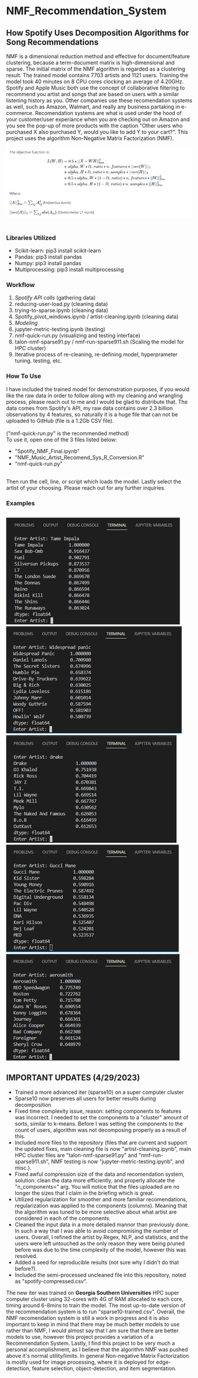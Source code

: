 # NMF_Recommendation_System
## How Spotify Uses Decomposition Algorithms for Song Recommendations
NMF is a dimensional reduction method and effective for document/feature clustering, because a term-document matrix is high-dimensional and sparse. 
The initial matrix of the NMF algorithm is regarded as a clustering result. The trained model contains 7703 artists and 1121 users. Training the model took 40 minutes on 8 CPU cores clocking an average of 4.20GHz. Spotify and Apple Music both use the concept of collaborative filtering to recommend you artist and songs that are based on users with a similar listening history as you. Other companies use these recomendation systems as well, such as Amazon, Walmart, and really any business partaking in e-commerce. Recomendation systems are what is used under the hood of your customer/user experiance when you are checking out on Amazon and you see the pop-up of more products with the caption "Other users who purchased X also purchased Y, would you like to add Y to your cart?". This project uses the algorithm Non-Negative Matrix Factorization (NMF).
<br><br>
![Screenshot](nmf-function.PNG)
<br><br>
### Libraries Utilized
- Scikit-learn: pip3 install scikit-learn
- Pandas: pip3 install pandas
- Numpy: pip3 install pandas
- Multiprocessing: pip3 install multiprocessing
  
### Workflow  
1. *Spotify API calls* (gathering data)
2. reducing-user-load.py (cleaning data)
3. trying-to-sparse.ipynb (cleaning data)
4. Spotify_pivot_windows.ipynb / artist-cleaning.ipynb (cleaning data)
5. *Modeling*
6. jupyter-metric-testing.ipynb (testing)
7. nmf-quick-run.py (visualizing and testing interface)
8. talon-nmf-sparse91.py / nmf-run-sparse911.sh (Scaling the model for HPC cluster)
9. Iterative process of re-cleaning, re-defining model, hyperprameter tuning. testing, etc.

  
### How To Use
I have included the trained model for demonstration purposes, if you would like the raw data in order to follow along 
with my cleaning and wrangling process, please reach out to me and I would be glad to distribute that. The data comes from Spotify's API, my raw data contains over 2.3 billion observations by 4 features, so naturally it is a huge file that can not be uploaded to GitHub (file is a 1.2Gb CSV file). 
<br><br>
("nmf-quick-run.py" is the recommended method)  
To use it, open one of the 3 files listed below: <br>
- "Spotify_NMF_Final.ipynb"
- "NMF_Music_Artist_Recomend_Sys_R_Conversion.R"
- "nmf-quick-run.py" <br>
<br>
Then run the cell, line, or script which loads the model. Lastly select the artist of your choosing.
Please reach out for any further inquiries. 

### Examples
![Screenshot](example1.PNG)
![Screenshot](example2.PNG)
![Screenshot](example3.PNG)
![Screenshot](example4.PNG)
![Screenshot](example5.PNG)
---
## IMPORTANT UPDATES (4/29/2023)
- Trained a more advanced iter (sparse10) on a super computer cluster
- Sparse10 now preserves all users for better results during decomposition
- Fixed time complexity issue, reason: setting components to features was incorrect. I needed to set the components to a "cluster" amount of sorts, similar to k-means. Before I was setting the components to the count of users, algorithm was not decomposing properly as a result of this.
- Included more files to the repository (files that are current and support the updated fixes, main cleaning file is now "artist-cleaning.ipynb", main HPC cluster files are "talon-nmf-sparse91.py" and "nmf-run-sparse911.sh", NMF testing is now "jupyter-metric-testing.ipynb", and misc.).
- Fixed awful compression size of the data and recomendation system, solution: clean the data more efficiently, and properly allocate the "n_components=" arg. You will notice that the files uploaded are no longer the sizes that I claim in the briefing which is great.
- Utilized regularization for smoother and more familiar recomendations, regularization was applied to the components (columns). Meaning that the algorithm was tuned to be more selective about what artist are considered in each of the components.
- Cleaned the input data in a more detailed mannor than previously done. In such a way that I was able to avoid compromising the number of users. Overall, I refined the artist by Regex, NLP, and statistics, and the users were left untouched as the only reason they were being pruned before was due to the time complexity of the model, however this was resolved.
- Added a seed for reproducible results (not sure why I didn't do that before?).
- Included the semi-processed uncleaned file into this repository, noted as "spotify-compressed.csv".
  
The new iter was trained on **Georgia Southern Universities** HPC super computer cluster using 32-cores with 4G of RAM allocated to each core, timing around 6-8mins to train the model. The most up-to-date version of the recommendation system is to run "sparse10-trained.csv". Overall, the NMF recomendation system is still a work in progress and it is also important to keep in mind that there may be much better models to use rather than NMF, I would almost say that I am sure that there are better models to use, however this project provides a variation of a Recommendation System. Lastly, I find this project to be very much a personal accomplishment, as I believe that the algorithm NMF was pushed above it's normal utility/limits. In general Non-negative Matrix Factorization is mostly used for image processing, where it is deployed for edge-detection, feature selection, object-detection, and item segmentation. 
